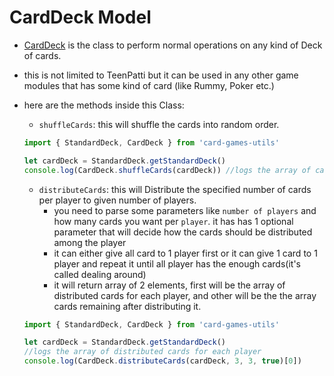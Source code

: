 # CardDeck Model

- [CardDeck](/src/models/CardDeck.ts) is the class to perform normal operations on any kind of Deck of cards.
- this is not limited to TeenPatti but it can be used in any other game modules that has some kind of card (like Rummy, Poker etc.)
- here are the methods inside this Class:

  - `shuffleCards`: this will shuffle the cards into random order.

  ```javascript
  import { StandardDeck, CardDeck } from 'card-games-utils'

  let cardDeck = StandardDeck.getStandardDeck()
  console.log(CardDeck.shuffleCards(cardDeck)) //logs the array of card in random order
  ```

  - `distributeCards`: this will Distribute the specified number of cards per player to given number of players.
    - you need to parse some parameters like `number of players` and how many cards you want per `player`. it has has 1 optional parameter that will decide how the cards should be distributed among the player
    - it can either give all card to 1 player first or it can give 1 card to 1 player and repeat it until all player has the enough cards(it's called dealing around)
    - it will return array of 2 elements, first will be the array of distributed cards for each player, and other will be the the array cards remaining after distributing it.

  ```javascript
  import { StandardDeck, CardDeck } from 'card-games-utils'

  let cardDeck = StandardDeck.getStandardDeck()
  //logs the array of distributed cards for each player
  console.log(CardDeck.distributeCards(cardDeck, 3, 3, true)[0])
  ```
